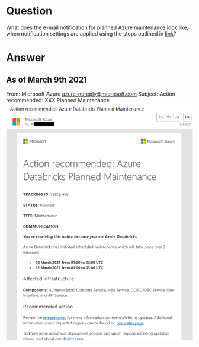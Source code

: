# Question
What does the e-mail notification for planned Azure maintenance look like, when notification settings are applied using the steps outlined in [link](https://docs.microsoft.com/azure/azure-sql/database/advance-notifications)?

# Answer
## As of March 9th 2021
From: Microsoft Azure <azure-noreply@microsoft.com> 
Subject: Action recommended: XXX Planned Maintenance
![](./img/2021-04-12-16-38-55.png)
